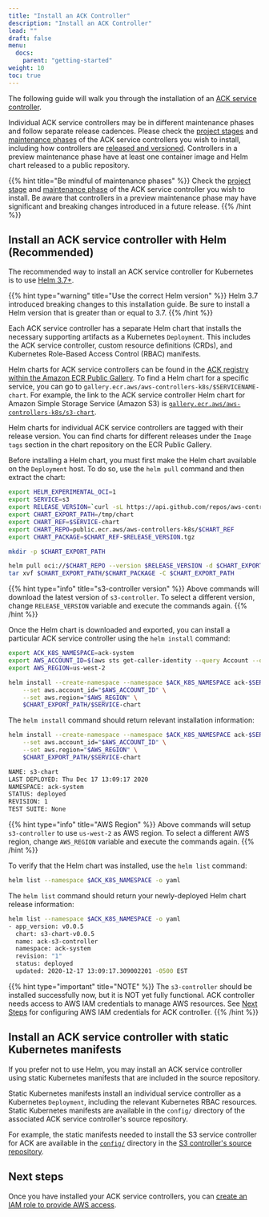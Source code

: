```yaml
---
title: "Install an ACK Controller"
description: "Install an ACK Controller"
lead: ""
draft: false
menu:
  docs:
    parent: "getting-started"
weight: 10
toc: true
---
```


The following guide will walk you through the installation of an [ACK service controller][ack-services].

Individual ACK service controllers may be in different maintenance phases and follow separate release cadences. Please check the [project stages][proj-stages] and [maintenance phases][maint-phases] of the ACK service controllers you wish to install, including how controllers are [released and versioned][rel-ver]. Controllers in a preview maintenance phase have at least one container image and Helm chart released to a public repository.

{{% hint title="Be mindful of maintenance phases" %}}
Check the [project stage](../../community/releases/#project-stages) and [maintenance phase](../../community/releases/#maintenance-phases) of the ACK service controller you wish to install. Be aware that controllers in a preview maintenance phase may have significant and breaking changes introduced in a future release.
{{% /hint %}}

[proj-stages]: ../../community/releases/#project-stages
[maint-phases]: ../../community/releases/#maintenance-phases
[ack-services]: ../../community/services/
[rel-ver]: ../../community/releases/#releases-and-versioning

## Install an ACK service controller with Helm (Recommended)

The recommended way to install an ACK service controller for Kubernetes is to use [Helm 3.7+][helm-3-install].

{{% hint type="warning" title="Use the correct Helm version" %}}
Helm 3.7 introduced breaking changes to this installation guide. Be sure to install a Helm version that is greater than or equal to 3.7.
{{% /hint %}}

[helm-3-install]: https://helm.sh/docs/intro/install/

Each ACK service controller has a separate Helm chart that installs the necessary supporting artifacts as a Kubernetes `Deployment`. This includes the ACK service controller, custom resource definitions (CRDs), and Kubernetes Role-Based Access Control (RBAC) manifests.

Helm charts for ACK service controllers can be found in the [ACK registry within the Amazon ECR Public Gallery][ack-ecr-gallery]. To find a Helm chart for a specific service, you can go to `gallery.ecr.aws/aws-controllers-k8s/$SERVICENAME-chart`. For example, the link to the ACK service controller Helm chart for Amazon Simple Storage Service (Amazon S3) is [`gallery.ecr.aws/aws-controllers-k8s/s3-chart`][s3-ecr-chart].

Helm charts for individual ACK service controllers are tagged with their release version. You can find charts for different releases under the `Image tags` section in the chart repository on the ECR Public Gallery.

[ack-ecr-gallery]: https://gallery.ecr.aws/aws-controllers-k8s
[s3-ecr-chart]: https://gallery.ecr.aws/aws-controllers-k8s/s3-chart

Before installing a Helm chart, you must first make the Helm chart available on the `Deployment` host. To do so, use the `helm pull` command and then extract the chart:

```bash
export HELM_EXPERIMENTAL_OCI=1
export SERVICE=s3
export RELEASE_VERSION=`curl -sL https://api.github.com/repos/aws-controllers-k8s/s3-controller/releases/latest | grep '"tag_name":' | cut -d'"' -f4`
export CHART_EXPORT_PATH=/tmp/chart
export CHART_REF=$SERVICE-chart
export CHART_REPO=public.ecr.aws/aws-controllers-k8s/$CHART_REF
export CHART_PACKAGE=$CHART_REF-$RELEASE_VERSION.tgz

mkdir -p $CHART_EXPORT_PATH

helm pull oci://$CHART_REPO --version $RELEASE_VERSION -d $CHART_EXPORT_PATH
tar xvf $CHART_EXPORT_PATH/$CHART_PACKAGE -C $CHART_EXPORT_PATH
```

{{% hint type="info" title="s3-controller version" %}}
Above commands will download the latest version of `s3-controller`. To select a
different version, change `RELEASE_VERSION` variable and execute the commands again.
{{% /hint %}}

Once the Helm chart is downloaded and exported, you can install a particular ACK service controller using the `helm install` command:

```bash
export ACK_K8S_NAMESPACE=ack-system
export AWS_ACCOUNT_ID=$(aws sts get-caller-identity --query Account --output text)
export AWS_REGION=us-west-2

helm install --create-namespace --namespace $ACK_K8S_NAMESPACE ack-$SERVICE-controller \
    --set aws.account_id="$AWS_ACCOUNT_ID" \
    --set aws.region="$AWS_REGION" \
    $CHART_EXPORT_PATH/$SERVICE-chart
```

The `helm install` command should return relevant installation information:

```bash
helm install --create-namespace --namespace $ACK_K8S_NAMESPACE ack-$SERVICE-controller \
    --set aws.account_id="$AWS_ACCOUNT_ID" \
    --set aws.region="$AWS_REGION" \
    $CHART_EXPORT_PATH/$SERVICE-chart

NAME: s3-chart
LAST DEPLOYED: Thu Dec 17 13:09:17 2020
NAMESPACE: ack-system
STATUS: deployed
REVISION: 1
TEST SUITE: None
```

{{% hint type="info" title="AWS Region" %}}
Above commands will setup `s3-controller` to use `us-west-2` as AWS region. To
select a different AWS region, change `AWS_REGION` variable and execute the
commands again.
{{% /hint %}}

To verify that the Helm chart was installed, use the `helm list` command:

```bash
helm list --namespace $ACK_K8S_NAMESPACE -o yaml
```

The `helm list` command should return your newly-deployed Helm chart release information:

```bash
helm list --namespace $ACK_K8S_NAMESPACE -o yaml
- app_version: v0.0.5
  chart: s3-chart-v0.0.5
  name: ack-s3-controller
  namespace: ack-system
  revision: "1"
  status: deployed
  updated: 2020-12-17 13:09:17.309002201 -0500 EST
```

{{% hint type="important" title="NOTE" %}}
The `s3-controller` should be installed successfully now, but it is NOT yet fully
functional. ACK controller needs access to AWS IAM credentials to manage AWS resources.
See [Next Steps](#Next-steps) for configuring AWS IAM credentials for ACK controller.
{{% /hint %}}

## Install an ACK service controller with static Kubernetes manifests

If you prefer not to use Helm, you may install an ACK service controller using static Kubernetes manifests that are included in the source repository.

Static Kubernetes manifests install an individual service controller as a Kubernetes `Deployment`, including the relevant Kubernetes RBAC resources. Static Kubernetes manifests are available in the `config/` directory of the associated ACK service controller's source repository.

For example, the static manifests needed to install the S3 service controller for ACK are available in the [`config/`][s3-config-dir] directory in the [S3 controller's source repository][s3-repo].

[s3-config-dir]: https://github.com/aws-controllers-k8s/s3-controller/tree/main/config
[s3-repo]: https://github.com/aws-controllers-k8s/s3-controller

## Next steps

Once you have installed your ACK service controllers, you can
[create an IAM role to provide AWS access][irsa].

[irsa]: ../irsa/
